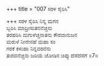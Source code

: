 +++
title = "007 ಸರಳ ಸೈರಿಸಿ"

+++
ಸರಳ ಸೈರಿಸಿ ನಿನ್ನ ಮಗನ  
ಬ್ಬರಿಸಿ ಮಾದ್ರೀಸುತನನೆಚ್ಚನು  
ತರಹರಿಸಿ ಮಗುಳೆಚ್ಚನಾತನು ಕೌರವಾನುಜನ  
ಮರುಳೆ ನೀನೇನಹೆ ಮಹಾ ಸಂ  
ಗರಕೆ ಕಳುಹಾ ನಿನ್ನವರನೆನು  
ತುರವನೆಚ್ಚನು ಜರಿಯೆ ಜೋಡಿನ ಚಿಪ್ಪು ದೆಸೆದೆಸೆಗೆ      ॥7॥